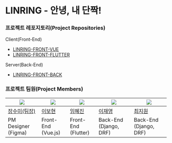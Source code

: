 # LINRING - 안녕, 내 단짝!

### 프로젝트 레포지토리(Project Repositories)

Client(Front-End)
- [LINRING-FRONT-VUE](https://github.com/TEAM-LINRING/LINRING-FRONT-VUE)
- [LINRING-FRONT-FLUTTER](https://github.com/TEAM-LINRING/LINRING-FRONT-FLUTTER)

Server(Back-End)
- [LINRING-FRONT-BACK](https://github.com/TEAM-LINRING/LINRING-BACK)

### 프로젝트 팀원(Project Members)
|<img src="https://github.com/jangsumi.png">|<img src="https://github.com/250b.png">|<img src="https://github.com/ima9ine4.png">|<img src="https://github.com/rktlskan021.png">|<img src="https://github.com/Choi-Jiwon-38.png">|
|------|---|---|---|---|
|[장수미(팀장)](https://github.com/jangsumi)|[이보현](https://github.com/250b)|[임혜진](https://github.com/ima9ine4)|[이재영](https://github.com/rktlskan021)|[최지원](https://github.com/Choi-Jiwon-38)|
|PM Designer<br>(Figma)|Front-End<br>(Vue.js)|Front-End<br>(Flutter)|Back-End<br>(Django, DRF)|Back-End<br>(Django, DRF)|
